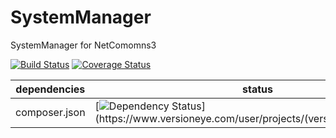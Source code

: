 SystemManager
==============

SystemManager for NetComomns3

[![Build Status](https://api.travis-ci.org/NetCommons3/SystemManager.png?branch=master)](https://travis-ci.org/NetCommons3/SystemManager)
[![Coverage Status](https://coveralls.io/repos/NetCommons3/SystemManager/badge.png?branch=master)](https://coveralls.io/r/NetCommons3/SystemManager?branch=master)

| dependencies  | status |
| ------------- | ------ |
| composer.json | [![Dependency Status](https://www.versioneye.com/user/projects/(versioneye_project_ID)/badge.png)](https://www.versioneye.com/user/projects/(versioneye_project_ID)) |
